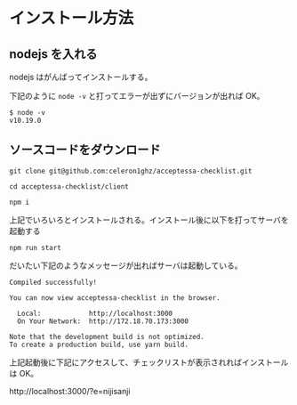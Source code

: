 # インストール方法

## nodejs を入れる

nodejs はがんばってインストールする。

下記のように `node -v` と打ってエラーが出ずにバージョンが出れば OK。

```
$ node -v
v10.19.0
```

## ソースコードをダウンロード

```
git clone git@github.com:celeron1ghz/acceptessa-checklist.git

cd acceptessa-checklist/client

npm i
```

上記でいろいろとインストールされる。インストール後に以下を打ってサーバを起動する

```
npm run start
```

だいたい下記のようなメッセージが出ればサーバは起動している。

```
Compiled successfully!

You can now view acceptessa-checklist in the browser.

  Local:            http://localhost:3000
  On Your Network:  http://172.18.70.173:3000

Note that the development build is not optimized.
To create a production build, use yarn build.
```

上記起動後に下記にアクセスして、チェックリストが表示されればインストールは OK。

http://localhost:3000/?e=nijisanji
